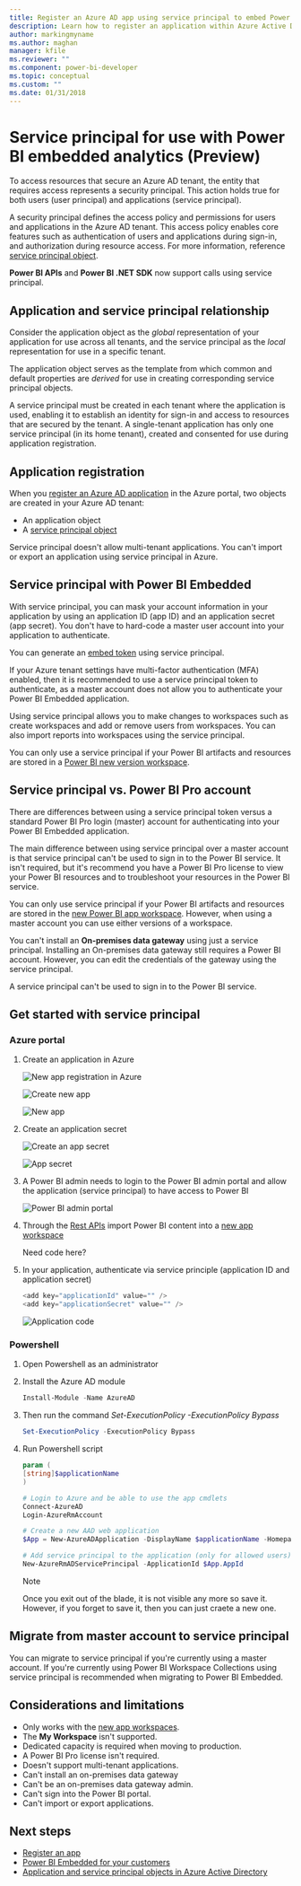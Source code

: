 ```yaml
---
title: Register an Azure AD app using service principal to embed Power BI content
description: Learn how to register an application within Azure Active Directory using service principal for use with embedding Power BI content.
author: markingmyname
ms.author: maghan
manager: kfile
ms.reviewer: ""
ms.component: power-bi-developer
ms.topic: conceptual
ms.custom: ""
ms.date: 01/31/2018
---
```


# Service principal for use with Power BI embedded analytics (Preview)

To access resources that secure an Azure AD tenant, the entity that requires access represents a security principal. This action holds true for both users (user principal) and applications (service principal).

A security principal defines the access policy and permissions for users and applications in the Azure AD tenant. This access policy enables core features such as authentication of users and applications during sign-in, and authorization during resource access. For more information, reference [service principal object](https://docs.microsoft.com/azure/active-directory/develop/app-objects-and-service-principals#service-principal-object).

**Power BI APIs** and **Power BI .NET SDK** now support calls using service principal.

## Application and service principal relationship

Consider the application object as the *global* representation of your application for use across all tenants, and the service principal as the *local* representation for use in a specific tenant.

The application object serves as the template from which common and default properties are *derived* for use in creating corresponding service principal objects.

A service principal must be created in each tenant where the application is used, enabling it to establish an identity for sign-in and access to resources that are secured by the tenant. A single-tenant application has only one service principal (in its home tenant), created and consented for use during application registration.

## Application registration

When you [register an Azure AD application](register-app.md) in the Azure portal, two objects are created in your Azure AD tenant:

- An application object
- A [service principal object]((https://docs.microsoft.com/azure/active-directory/develop/app-objects-and-service-principals#service-principal-object))

Service principal doesn't allow multi-tenant applications. You can't import or export an application using service principal in Azure.

## Service principal with Power BI Embedded

With service principal, you can mask your account information in your application by using an application ID (app ID) and an application secret (app secret). You don't have to hard-code a master user account into your application to authenticate.

You can generate an [embed token](https://docs.microsoft.com/rest/api/power-bi/embedtoken) using service principal.

If your Azure tenant settings have multi-factor authentication (MFA) enabled, then it is recommended to use a service principal token to authenticate, as a master account does not allow you to authenticate your Power BI Embedded application.

Using service principal allows you to make changes to workspaces such as create workspaces and add or remove users from workspaces. You can also import reports into workspaces using the service principal.

You can only use a service principal if your Power BI artifacts and resources are stored in a [Power BI new version workspace](../service-create-the-new-workspaces.md).

## Service principal vs. Power BI Pro account

There are differences between using a service principal token versus a standard Power BI Pro login (master) account for authenticating into your Power BI Embedded application.

The main difference between using service principal over a master account is that service principal can't be used to sign in to the Power BI service. It isn't required, but it's recommend you have a Power BI Pro license to view your Power BI resources and to troubleshoot your resources in the Power BI service.

You can only use service principal if your Power BI artifacts and resources are stored in the [new Power BI app workspace](../service-create-the-new-workspaces.md). However, when using a master account you can use either versions of a workspace.

You can't install an **On-premises data gateway** using just a service principal. Installing an On-premises data gateway still requires a Power BI account. However, you can edit the credentials of the gateway using the service principal.

A service principal can't be used to sign in to the Power BI service.

## Get started with service principal

### Azure portal

1. Create an application in Azure

    ![New app registration in Azure](media/embed-service-principal/new-app-reg.png)

    ![Create new app](media/embed-service-principal/new-app-create.png)

    ![New app](media/embed-service-principal/new-app.png)

2. Create an application secret

    ![Create an app secret](media/embed-service-principal/app-secret-create.png)

    ![App secret](media/embed-service-principal/app-secret.png)

3. A Power BI admin needs to login to the Power BI admin portal and allow the application (service principal) to have access to Power BI

    ![Power BI admin portal](media/embed-service-principal/admin-portal.png)

4. Through the [Rest APIs](https://docs.microsoft.com/en-us/rest/api/power-bi/imports) import Power BI content into a [new app workspace](../service-create-the-new-workspaces.md)

    Need code here?

5. In your application, authenticate via service principle (application ID and application secret)

    ```csharp
    <add key="applicationId" value="" />
    <add key="applicationSecret" value="" />
    ```

    ![Application code](media/embed-service-principal/sp-web-config.png)

### Powershell

1. Open Powershell as an administrator

2. Install the Azure AD module

    ```powershell
    Install-Module -Name AzureAD
    ```
3. Then run the command *Set-ExecutionPolicy -ExecutionPolicy Bypass*

    ```powershell
    Set-ExecutionPolicy -ExecutionPolicy Bypass
    ```
4. Run Powershell script

    ```powershell
    param (
    [string]$applicationName
    )

    # Login to Azure and be able to use the app cmdlets
    Connect-AzureAD
    Login-AzureRmAccount

    # Create a new AAD web application
    $App = New-AzureADApplication -DisplayName $applicationName -Homepage "https://localhost:44322" -ReplyUrls "https://localhost:44322"

    # Add service principal to the application (only for allowed users)
    New-AzureRmADServicePrincipal -ApplicationId $App.AppId
    ```

    > [!Note]
    > Once you exit out of the blade, it is not visible any more so save it. However, if you forget to save it, then you can just craete a new one.

## Migrate from master account to service principal

You can migrate to service principal if you're currently using a master account.  If you're currently using Power BI Workspace Collections using service principal is recommended when migrating to Power BI Embedded.

## Considerations and limitations

- Only works with the [new app workspaces](../service-create-the-new-workspaces.md).
- The **My Workspace** isn't supported.
- Dedicated capacity is required when moving to production.
- A Power BI Pro license isn't required.
- Doesn't support multi-tenant applications.
- Can't install an on-premises data gateway
- Can't be an on-premises data gateway admin.
- Can't sign into the Power BI portal.
- Can't import or export applications.

## Next steps

- [Register an app](register-app.md)
- [Power BI Embedded for your customers](embed-sample-for-customers.md)
- [Application and service principal objects in Azure Active Directory](https://docs.microsoft.com/azure/active-directory/develop/app-objects-and-service-principals)
